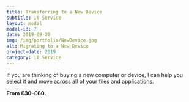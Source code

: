 ```yaml
---
title: Transferring to a New Device
subtitle: IT Service
layout: modal
modal-id: 7
date: 2019-09-30
img: /img/portfolio/NewDevice.jpg
alt: Migrating to a New Device
project-date: 2019
category: IT Service
---
```

If you are thinking of buying a new computer or device, I can help you select it and move across all of your files and applications.  

__From £30-£60.__
